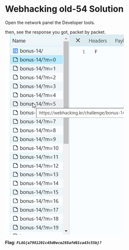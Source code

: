 # Webhacking old-54 Solution

Open the network panel the Developer tools.

then, see the response you got, packet by packet.
![alt text](image-2.png)

**Flag:** ***`FLAG{a7981201c48d0ece288afd01ca43c55b}?`*** 


